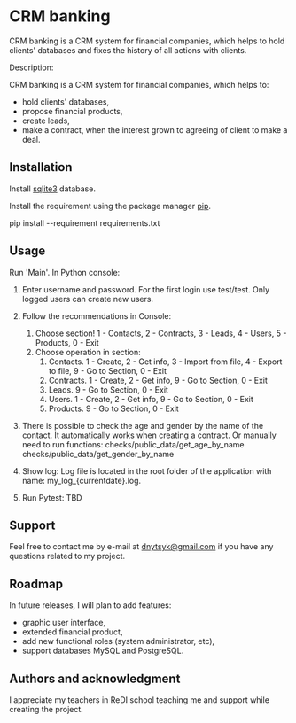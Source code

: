 # CRM banking

CRM banking is a CRM system for financial companies, which helps to hold clients' databases and fixes the history of all actions with clients. 

Description:

CRM banking is a CRM system for financial companies, which helps to:
- hold clients' databases,
- propose financial products,
- create leads,
- make a contract, when the interest grown to agreeing of client to make a deal.

## Installation

Install [sqlite3](https://www.sqlite.org/download.html/) database.

Install the requirement using the package manager [pip](https://pip.pypa.io/en/stable/).

pip install --requirement requirements.txt

## Usage

Run 'Main'.
In Python console:
1. Enter username and password. For the first login use test/test. Only logged users can create new users.
2. Follow the recommendations in Console:
   1) Choose section! 
   1 - Contacts, 2 - Contracts, 3 - Leads, 4 - Users, 5 - Products, 0 - Exit
   2) Choose operation in section: 
      1) Contacts.
      1 - Create, 2 - Get info, 3 - Import from file, 4 - Export to file, 9 - Go to Section, 0 - Exit
      2) Contracts.
      1 - Create, 2 - Get info, 9 - Go to Section, 0 - Exit
      3) Leads.
      9 - Go to Section, 0 - Exit
      4) Users.
      1 - Create, 2 - Get info, 9 - Go to Section, 0 - Exit
      5) Products.
      9 - Go to Section, 0 - Exit

3. There is possible to check the age and gender by the name of the contact. 
It automatically works when creating a contract. Or manually need to run functions: 
checks/public_data/get_age_by_name
checks/public_data/get_gender_by_name
4. Show log: Log file is located in the root folder of the application with name: my_log_{currentdate}.log.
5. Run Pytest: TBD

## Support

Feel free to contact me by e-mail at dnytsyk@gmail.com if you have any questions related to my project.

## Roadmap

In future releases, I will plan to add features:
- graphic user interface,
- extended financial product,
- add new functional roles (system administrator, etc),
- support databases MySQL and PostgreSQL.

## Authors and acknowledgment

I appreciate my teachers in ReDI school teaching me and support while creating the project.
